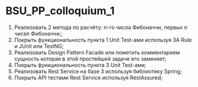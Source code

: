 # BSU_PP_colloquium_1
1) Реализовать 2 метода по расчёту: n-го числа Фибоначчи, первых n чисел Фибоначчи;;
2) Покрыть функциональность пункта 1 Unit Test-ами используя 3A Rule и JUnit или TestNG;
3) Реализовать Design Pattern Facade или пометить комментарием сущность которая в этой простейшей задаче его заменяет;
4) Покрыть функциональность пункта 3 Unit Test-ами;
5) Реализовать Rest Service на базе 3 используя библиотеку Spring;
6) Покрыть API тестами Rest Service используя RestAssured;
